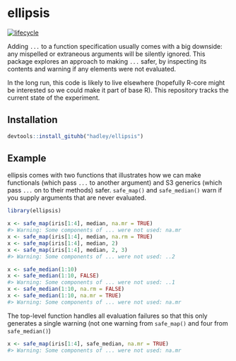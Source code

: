 
<!-- README.md is generated from README.Rmd. Please edit that file -->

# ellipsis

[![lifecycle](https://img.shields.io/badge/lifecycle-experimental-orange.svg)](https://www.tidyverse.org/lifecycle/#experimental)

Adding `...` to a function specification usually comes with a big
downside: any mispelled or extraneous arguments will be silently
ignored. This package explores an approach to making `...` safer, by
inspecting its contents and warning if any elements were not evaluated.

In the long run, this code is likely to live elsewhere (hopefully R-core
might be interested so we could make it part of base R). This repository
tracks the current state of the experiment.

## Installation

``` r
devtools::install_gituhb("hadley/ellipsis")
```

## Example

ellipsis comes with two functions that illustrates how we can make
functionals (which pass `...` to another argument) and S3 generics
(which pass `...` on to their methods) safer. `safe_map()` and
`safe_median()` warn if you supply arguments that are never evaluated.

``` r
library(ellipsis)

x <- safe_map(iris[1:4], median, na.mr = TRUE)
#> Warning: Some components of ... were not used: na.mr
x <- safe_map(iris[1:4], median, na.rm = TRUE)
x <- safe_map(iris[1:4], median, 2)
x <- safe_map(iris[1:4], median, 2, 3)
#> Warning: Some components of ... were not used: ..2

x <- safe_median(1:10)
x <- safe_median(1:10, FALSE)
#> Warning: Some components of ... were not used: ..1
x <- safe_median(1:10, na.rm = FALSE)
x <- safe_median(1:10, na.mr = TRUE)
#> Warning: Some components of ... were not used: na.mr
```

The top-level function handles all evaluation failures so that this only
generates a single warning (not one warning from `safe_map()` and four
from `safe_median()`)

``` r
x <- safe_map(iris[1:4], safe_median, na.mr = TRUE)
#> Warning: Some components of ... were not used: na.mr
```
